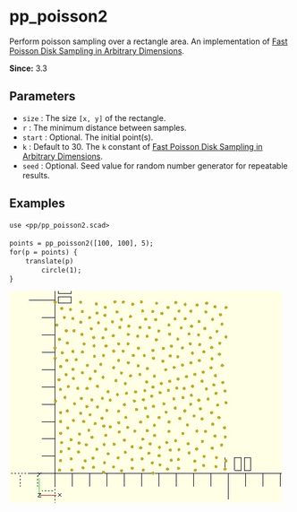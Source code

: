 # pp_poisson2

Perform poisson sampling over a rectangle area. An implementation of [Fast Poisson Disk Sampling in Arbitrary Dimensions](https://www.cs.ubc.ca/~rbridson/docs/bridson-siggraph07-poissondisk.pdf).

**Since:** 3.3

## Parameters

- `size` : The size `[x, y]` of the rectangle.
- `r` : The minimum distance between samples.
- `start` : Optional. The initial point(s). 
- `k` : Default to 30. The `k` constant of [Fast Poisson Disk Sampling in Arbitrary Dimensions](https://www.cs.ubc.ca/~rbridson/docs/bridson-siggraph07-poissondisk.pdf).
- `seed` : Optional. Seed value for random number generator for repeatable results. 

## Examples

    use <pp/pp_poisson2.scad>

    points = pp_poisson2([100, 100], 5);
    for(p = points) {
        translate(p)
            circle(1);
    }

![pp_poisson2](images/lib3x-pp_poisson2-1.JPG)
